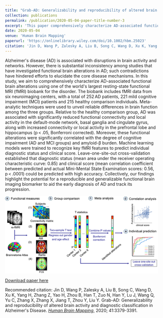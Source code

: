 ```yaml
---
title: "Grab‐AD: Generalizability and reproducibility of altered brain activity and diagnostic classification in Alzheimer's Disease"
collection: publications
permalink: /publication/2020-05-04-paper-title-number-3
excerpt: 'This paper comprehensively characterize AD-associated functional brain alterations using one of the world's largest resting-state functional MRI (fMRI) biobank for the disorder.The findings highlight the potential for a reproducible and generalizable functional brain imaging biomarker to aid the early diagnosis of AD and track its progression'
date: 2020-05-04
venue: 'Human Brain Mapping'
paperurl: 'https://onlinelibrary.wiley.com/doi/10.1002/hbm.25023'
citation: 'Jin D, Wang P, Zalesky A, Liu B, Song C, Wang D, Xu K, Yang H, Zhang Z, Yao H, Zhou B, Han T, Zuo N, Han Y, Lu J, Wang Q, Yu C, Zhang X, Zhang X, Jiang T, Zhou Y, Liu Y. Grab-AD: Generalizability and reproducibility of altered brain activity and diagnostic classification in Alzheimers Disease. </i>Human Brain Mapping</i>, 2020;41:3379-3391.'
---
```

 Alzheimer's disease (AD) is associated with disruptions in brain activity and networks. However, there is substantial inconsistency among studies that have investigated functional brain alterations in AD; such contradictions have hindered efforts to elucidate the core disease mechanisms. In this study, we aim to comprehensively characterize AD-associated functional brain alterations using one of the world's largest resting-state functional MRI (fMRI) biobank for the disorder. The biobank includes fMRI data from six neuroimaging centers, with a total of 252 AD patients, 221 mild cognitive impairment (MCI) patients and 215 healthy comparison individuals. Meta-analytic techniques were used to unveil reliable differences in brain function among the three groups. Relative to the healthy comparison group, AD was associated with significantly reduced functional connectivity and local activity in the default-mode network, basal ganglia and cingulate gyrus, along with increased connectivity or local activity in the prefrontal lobe and hippocampus (p < .05, Bonferroni corrected). Moreover, these functional alterations were significantly correlated with the degree of cognitive impairment (AD and MCI groups) and amyloid-β burden. Machine learning models were trained to recognize key fMRI features to predict individual diagnostic status and clinical score. Leave-one-site-out cross-validation established that diagnostic status (mean area under the receiver operating characteristic curve: 0.85) and clinical score (mean correlation coefficient between predicted and actual Mini-Mental State Examination scores: 0.56, p < .0001) could be predicted with high accuracy. Collectively, our findings highlight the potential for a reproducible and generalizable functional brain imaging biomarker to aid the early diagnosis of AD and track its progression. 

<img src='/images/DanJin_HBM_Fig1.png' align="middle"><br/>

[Download paper here](https://onlinelibrary.wiley.com/doi/epdf/10.1002/hbm.25023)

Recommended citation: 
Jin D, Wang P, Zalesky A, Liu B, Song C, Wang D, Xu K, Yang H, Zhang Z, Yao H, Zhou B, Han T, Zuo N, Han Y, Lu J, Wang Q, Yu C, Zhang X, Zhang X, Jiang T, Zhou Y, Liu Y. Grab-AD: Generalizability and reproducibility of altered brain activity and diagnostic classification in Alzheimer's Disease.  [<i>Human Brain Mapping</i>](https://onlinelibrary.wiley.com/doi/10.1002/hbm.25023), 2020; 41:3379-3391.
